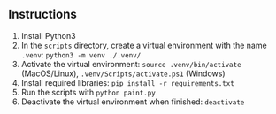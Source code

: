 ## Instructions

1. Install Python3
2. In the `scripts` directory, create a virtual environment with the name `.venv`: `python3 -m venv ./.venv/`
3. Activate the virtual environment: `source .venv/bin/activate` (MacOS/Linux), `.venv/Scripts/activate.ps1` (Windows)
4. Install required libraries: `pip install -r requirements.txt`
5. Run the scripts with `python paint.py`
6. Deactivate the virtual environment when finished: `deactivate`

